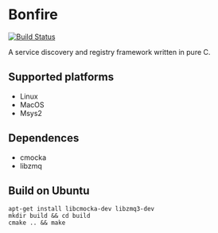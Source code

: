 # Bonfire

[![Build Status](https://travis-ci.com/deerlets/bonfire.svg?branch=master)](https://travis-ci.com/deerlets/bonfire)

A service discovery and registry framework written in pure C.

## Supported platforms

- Linux
- MacOS
- Msys2

## Dependences

- cmocka
- libzmq

## Build on Ubuntu
```
apt-get install libcmocka-dev libzmq3-dev
mkdir build && cd build
cmake .. && make
```
